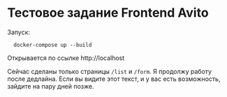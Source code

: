 # Тестовое задание Frontend Avito

Запуск:
```
  docker-compose up --build
```

Открывается по ссылке http://localhost

Сейчас сделаны только страницы `/list` и `/form`. Я продолжу работу после дедлайна. Если вы видите этот текст, и у вас есть возможность, зайдите на пару дней позже.
